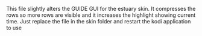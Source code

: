 
This file slightly alters the GUIDE GUI for the estuary skin.  It compresses the rows so more rows are 
visible and it increases the highlight showing current time.  Just replace the file in the skin folder 
and restart the kodi application to use
